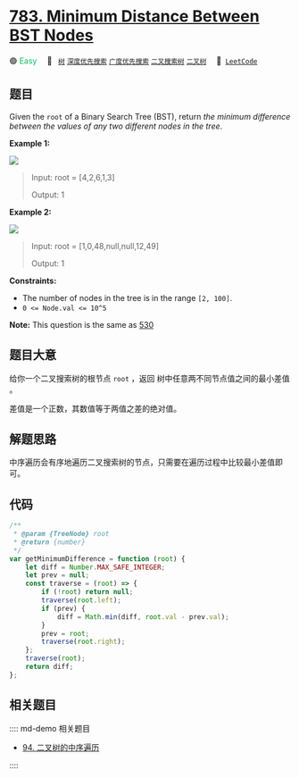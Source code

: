 # [783. Minimum Distance Between BST Nodes](https://leetcode.com/problems/minimum-distance-between-bst-nodes/)

🟢 <font color=#15bd66>Easy</font>&emsp; 🔖&ensp; [`树`](/leetcode/outline/tag/tree.md) [`深度优先搜索`](/leetcode/outline/tag/depth-first-search.md) [`广度优先搜索`](/leetcode/outline/tag/breadth-first-search.md) [`二叉搜索树`](/leetcode/outline/tag/binary-search-tree.md) [`二叉树`](/leetcode/outline/tag/binary-tree.md)&emsp; 🔗&ensp;[`LeetCode`](https://leetcode.com/problems/minimum-distance-between-bst-nodes/)

## 题目

Given the `root` of a Binary Search Tree (BST), return _the minimum difference
between the values of any two different nodes in the tree_.

**Example 1:**

![](https://assets.leetcode.com/uploads/2021/02/05/bst1.jpg)

> Input: root = [4,2,6,1,3]
>
> Output: 1

**Example 2:**

![](https://assets.leetcode.com/uploads/2021/02/05/bst2.jpg)

> Input: root = [1,0,48,null,null,12,49]
>
> Output: 1

**Constraints:**

- The number of nodes in the tree is in the range `[2, 100]`.
- `0 <= Node.val <= 10^5`

**Note:** This question is the same as [530](./0530.md)

## 题目大意

给你一个二叉搜索树的根节点 `root` ，返回 树中任意两不同节点值之间的最小差值 。

差值是一个正数，其数值等于两值之差的绝对值。

## 解题思路

中序遍历会有序地遍历二叉搜索树的节点，只需要在遍历过程中比较最小差值即可。

## 代码

```javascript
/**
 * @param {TreeNode} root
 * @return {number}
 */
var getMinimumDifference = function (root) {
	let diff = Number.MAX_SAFE_INTEGER;
	let prev = null;
	const traverse = (root) => {
		if (!root) return null;
		traverse(root.left);
		if (prev) {
			diff = Math.min(diff, root.val - prev.val);
		}
		prev = root;
		traverse(root.right);
	};
	traverse(root);
	return diff;
};
```

## 相关题目

:::: md-demo 相关题目

- [94. 二叉树的中序遍历](./0094.md)

::::
